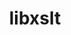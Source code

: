 ---
title: "libxslt"
layout: cache
categories: [package, develop]
meta: {"versions": ["1.1.33"], "compilers": ["gcc@=11.4.0"], "oss": ["ubuntu22.04"], "platforms": ["linux"], "targets": ["x86_64_v3"], "stacks": ["e4s", "root"], "num_specs": 7, "num_specs_by_stack": {"root": 7, "e4s": 2}}
spec_details: [{"hash": "eetijszj43lmse6n3l2e3bdtquvzwyxg", "compiler": "gcc@=11.4.0", "versions": ["1.1.33"], "os": "ubuntu22.04", "platform": "linux", "target": "x86_64_v3", "variants": ["build_system=autotools", "+crypto", "~python"], "stacks": ["root"], "size": "-", "tarball": "https://binaries.spack.io/develop/build_cache/linux-ubuntu22.04-x86_64_v3/gcc-11.4.0/libxslt-1.1.33/linux-ubuntu22.04-x86_64_v3-gcc-11.4.0-libxslt-1.1.33-eetijszj43lmse6n3l2e3bdtquvzwyxg.spack"}, {"hash": "3mmilc4u5vb2nz5khfz4q3nhyocdmwcd", "compiler": "gcc@=11.4.0", "versions": ["1.1.33"], "os": "ubuntu22.04", "platform": "linux", "target": "x86_64_v3", "variants": ["build_system=autotools", "+crypto", "~python"], "stacks": ["root", "e4s"], "size": "-", "tarball": "https://binaries.spack.io/develop/build_cache/linux-ubuntu22.04-x86_64_v3/gcc-11.4.0/libxslt-1.1.33/linux-ubuntu22.04-x86_64_v3-gcc-11.4.0-libxslt-1.1.33-3mmilc4u5vb2nz5khfz4q3nhyocdmwcd.spack"}, {"hash": "qfdmlcu3p7yq5al7bs5ht37sjz7o25o5", "compiler": "gcc@=11.4.0", "versions": ["1.1.33"], "os": "ubuntu22.04", "platform": "linux", "target": "x86_64_v3", "variants": ["build_system=autotools", "+crypto", "~python"], "stacks": ["root"], "size": "-", "tarball": "https://binaries.spack.io/develop/build_cache/linux-ubuntu22.04-x86_64_v3/gcc-11.4.0/libxslt-1.1.33/linux-ubuntu22.04-x86_64_v3-gcc-11.4.0-libxslt-1.1.33-qfdmlcu3p7yq5al7bs5ht37sjz7o25o5.spack"}, {"hash": "6rvfo5zuijnjgbakewobmn376q55luhe", "compiler": "gcc@=11.4.0", "versions": ["1.1.33"], "os": "ubuntu22.04", "platform": "linux", "target": "x86_64_v3", "variants": ["build_system=autotools", "+crypto", "~python"], "stacks": ["root"], "size": "-", "tarball": "https://binaries.spack.io/develop/build_cache/linux-ubuntu22.04-x86_64_v3/gcc-11.4.0/libxslt-1.1.33/linux-ubuntu22.04-x86_64_v3-gcc-11.4.0-libxslt-1.1.33-6rvfo5zuijnjgbakewobmn376q55luhe.spack"}, {"hash": "nyw6p2wk4moe54lysfbofzzn5qnqhlqn", "compiler": "gcc@=11.4.0", "versions": ["1.1.33"], "os": "ubuntu22.04", "platform": "linux", "target": "x86_64_v3", "variants": ["build_system=autotools", "+crypto", "~python"], "stacks": ["root", "e4s"], "size": "-", "tarball": "https://binaries.spack.io/develop/build_cache/linux-ubuntu22.04-x86_64_v3/gcc-11.4.0/libxslt-1.1.33/linux-ubuntu22.04-x86_64_v3-gcc-11.4.0-libxslt-1.1.33-nyw6p2wk4moe54lysfbofzzn5qnqhlqn.spack"}, {"hash": "nege2zgud2y22vlipypzw2wt3uqdie46", "compiler": "gcc@=11.4.0", "versions": ["1.1.33"], "os": "ubuntu22.04", "platform": "linux", "target": "x86_64_v3", "variants": ["build_system=autotools", "+crypto", "~python"], "stacks": ["root"], "size": "-", "tarball": "https://binaries.spack.io/develop/build_cache/linux-ubuntu22.04-x86_64_v3/gcc-11.4.0/libxslt-1.1.33/linux-ubuntu22.04-x86_64_v3-gcc-11.4.0-libxslt-1.1.33-nege2zgud2y22vlipypzw2wt3uqdie46.spack"}, {"hash": "j54s34oc5drjerznuuaogcnnrutrqy6q", "compiler": "gcc@=11.4.0", "versions": ["1.1.33"], "os": "ubuntu22.04", "platform": "linux", "target": "x86_64_v3", "variants": ["build_system=autotools", "+crypto", "~python"], "stacks": ["root"], "size": "-", "tarball": "https://binaries.spack.io/develop/build_cache/linux-ubuntu22.04-x86_64_v3/gcc-11.4.0/libxslt-1.1.33/linux-ubuntu22.04-x86_64_v3-gcc-11.4.0-libxslt-1.1.33-j54s34oc5drjerznuuaogcnnrutrqy6q.spack"}]
---